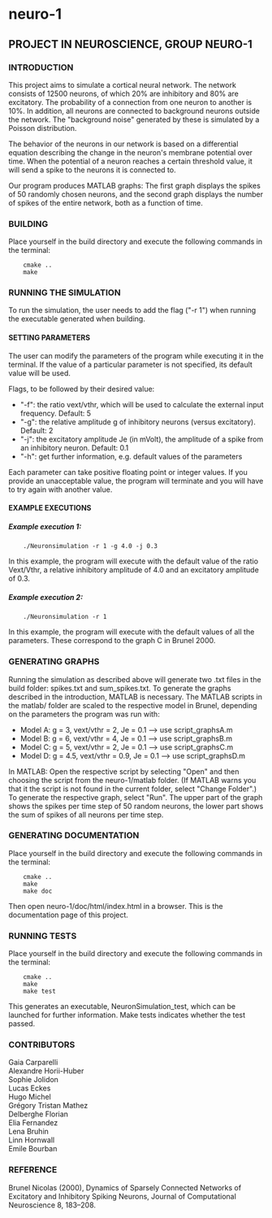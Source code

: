 # neuro-1

## PROJECT IN NEUROSCIENCE, GROUP NEURO-1

### INTRODUCTION

This project aims to simulate a cortical neural network. The network consists of 12500 neurons, of which 20% are inhibitory and 80% are excitatory. The probability of a connection from one neuron to another is 10%. In addition, all neurons are connected to background neurons outside the network. The "background noise" generated by these is simulated by a Poisson distribution. 

The behavior of the neurons in our network is based on a differential equation describing the change in the neuron's membrane potential over time. When the potential of a neuron reaches a certain threshold value, it will send a spike to the neurons it is connected to.

Our program produces MATLAB graphs: The first graph displays the spikes of 50 randomly chosen neurons, and the second graph displays the number of spikes of the entire network, both as a function of time.

### BUILDING

Place yourself in the build directory and execute the following commands in the terminal:

		cmake ..
		make


### RUNNING THE SIMULATION

To run the simulation, the user needs to add the flag ("-r 1") when running the executable generated when building.

#### SETTING PARAMETERS

The user can modify the parameters of the program while executing it in the terminal. 
If the value of a particular parameter is not specified, its default value will be used. 


Flags, to be followed by their desired value:

* "-f": the ratio vext/vthr, which will be used to calculate the external input frequency. Default: 5
* "-g": the relative amplitude g of inhibitory neurons (versus excitatory). Default: 2
* "-j": the excitatory amplitude Je (in mVolt), the amplitude of a spike from an inhibitory neuron. Default: 0.1
* "-h": get further information, e.g. default values of the parameters

Each parameter can take positive floating point or integer values. If you provide an unacceptable value, the program will terminate and you will have to try again with another value.

#### EXAMPLE EXECUTIONS

##### Example execution 1:

		./Neuronsimulation -r 1 -g 4.0 -j 0.3

In this example, the program will execute with the default value of the ratio Vext/Vthr, a relative inhibitory amplitude of 4.0 and an excitatory amplitude of 0.3.

##### Example execution 2:

		./Neuronsimulation -r 1

In this example, the program will execute with the default values of all the parameters. These correspond to the graph C in Brunel 2000.

### GENERATING GRAPHS

Running the simulation as described above will generate two .txt files in the build folder: spikes.txt and sum_spikes.txt.
To generate the graphs described in the introduction, MATLAB is necessary. 
The MATLAB scripts in the matlab/ folder are scaled to the respective model in Brunel, depending on the parameters the program was run with:

* Model A: g = 3, vext/vthr = 2, Je = 0.1 --> use script_graphsA.m
* Model B: g = 6, vext/vthr = 4, Je = 0.1 --> use script_graphsB.m
* Model C: g = 5, vext/vthr = 2, Je = 0.1 --> use script_graphsC.m
* Model D: g = 4.5, vext/vthr = 0.9, Je = 0.1 --> use script_graphsD.m

In MATLAB:
Open the respective script by selecting "Open" and then choosing the script from the neuro-1/matlab folder. (If MATLAB warns you that it the script is not found in the current folder, select "Change Folder".)
To generate the respective graph, select "Run".
The upper part of the graph shows the spikes per time step of 50 random neurons, the lower part shows the sum of spikes of all neurons per time step.

### GENERATING DOCUMENTATION

Place yourself in the build directory and execute the following commands in the terminal:

		cmake ..
		make
		make doc
		
Then open neuro-1/doc/html/index.html in a browser. This is the documentation page of this project.

### RUNNING TESTS

Place yourself in the build directory and execute the following commands in the terminal:

		cmake ..
		make
		make test
		
This generates an executable, NeuronSimulation_test, which can be launched for further information. Make tests indicates whether the test passed.


### CONTRIBUTORS
Gaia Carparelli <br/> 
Alexandre Horii-Huber<br/> 
Sophie Jolidon<br/> 
Lucas Eckes<br/> 
Hugo Michel<br/> 
Grégory Tristan Mathez<br/> 
Delberghe Florian<br/> 
Elia Fernandez<br/> 
Lena Bruhin<br/> 
Linn Hornwall <br/> 
Emile Bourban
### REFERENCE
Brunel Nicolas (2000), Dynamics of Sparsely Connected Networks of Excitatory and Inhibitory Spiking Neurons, Journal of Computational Neuroscience 8, 183–208.
